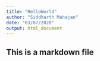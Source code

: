 ```yaml
---
title: "HelloWorld"
author: "Siddharth Mahajan"
date: "03/07/2020"
output: html_document
---
```

 ## This is a markdown file